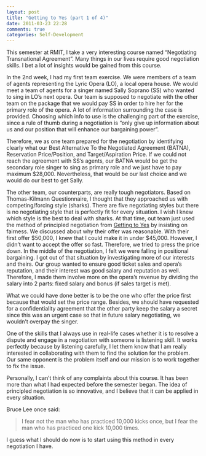 ```yaml
---
layout: post
title: "Getting to Yes (part 1 of 4)"
date: 2011-03-23 22:28
comments: true
categories: Self-Development
---
```


This semester at RMIT, I take a very interesting course named “Negotiating Transnational Agreement”. Many things in our lives require good negotiation skills. I bet a lot of insights would be gained from this course.

<!--more-->

In the 2nd week, I had my first team exercise. We were members of a team of agents representing the Lyric Opera (LO), a local opera house. We would meet a team of agents for a singer named Sally Soprano (SS) who wanted to sing in LO’s next opera. Our team is supposed to negotiate with the other team on the package that we would pay SS in order to hire her for the primary role of the opera. A lot of information surrounding the case is provided. Choosing which info to use is the challenging part of the exercise, since a rule of thumb during a negotiation is “only give up information about us and our position that will enhance our bargaining power”.

Therefore, we as one team prepared for the negotiation by identifying clearly what our Best Alternative To the Negotiated Agreement (BATNA), Reservation Price/Position, and Target/Aspiration Price. If we could not reach the agreement with SS’s agents, our BATNA would be get the secondary role singer to sing as primary role and we just have to pay maximum $28,000. Nevertheless, that would be our last choice and we would do our best to get Sally.

The other team, our counterparts, are really tough negotiators. Based on Thomas-Kilmann Questionnaire, I thought that they approached us with competing/forcing style (sharks). There are five negotiating styles but there is no negotiating style that is perfectly fit for every situation. I wish I knew which style is the best to deal with sharks. At that time, out team just used the method of principled negotiation from [Getting to Yes](http://www.amazon.com/Getting-Yes-Negotiating-Agreement-Without/dp/0140157352/ref=sr_1_1?ie=UTF8&qid=1300873936&sr=8-1-spell) by insisting on fairness. We discussed about why their offer was reasonable. With their first offer $50,000, I knew that I could make it in under $45,000. However, I didn’t want to accept the offer so fast. Therefore, we tried to press the price down. In the middle of the negotiation, I felt we were falling in positional bargaining. I got out of that situation by investigating more of our interests and theirs. Our group wanted to ensure good ticket sales and opera’s reputation, and their interest was good salary and reputation as well. Therefore, I made them involve more on the opera’s revenue by dividing the salary into 2 parts: fixed salary and bonus (if sales target is met).

What we could have done better is to be the one who offer the price first because that would set the price range. Besides, we should have requested for a confidentiality agreement that the other party keep the salary a secret since this was an urgent case so that in future salary negotiating, we wouldn’t overpay the singer.

One of the skills that I always use in real-life cases whether it is to resolve a dispute and engage in a negotiation with someone is listening skill. It works perfectly because by listening carefully, I let them know that I am really interested in collaborating with them to find the solution for the problem. Our same opponent is the problem itself and our mission is to work together to fix the issue.

Personally, I can’t think of any complaints about this course. It has been more than what I had expected before the semester began. The idea of principled negotiation is so innovative, and I believe that it can be applied in every situation.

Bruce Lee once said:

> I fear not the man who has practiced 10,000 kicks once, but I fear the man who has practiced one kick 10,000 times.

I guess what I should do now is to start using this method in every negotiation I have.
